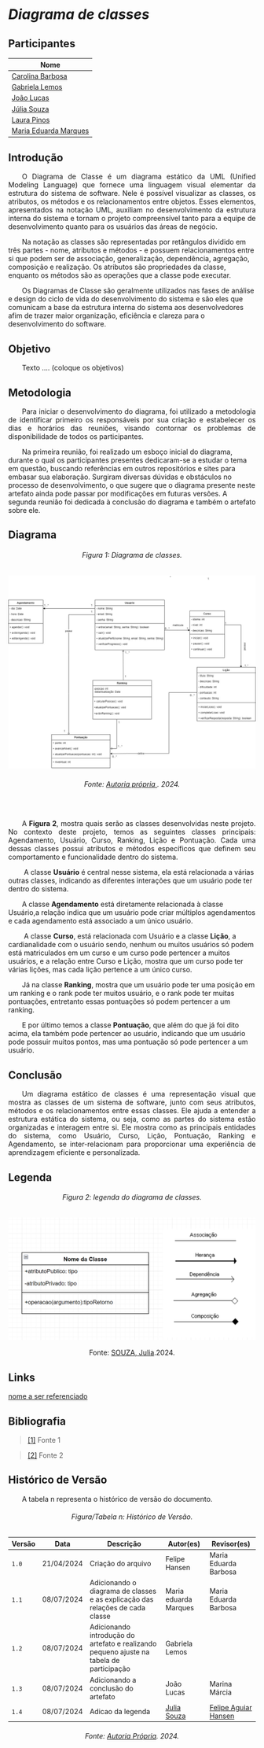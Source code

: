 # ***Diagrama de classes***

## Participantes

| Nome                    |
|-------------------------|
| [Carolina Barbosa](https://github.com/CarolinaBarb)           |
| [Gabriela Lemos](https://github.com/heylisten64)               |
| [João Lucas](https://github.com/Jlmsousa)                     |
| [Júlia Souza](https://github.com/JuliaSSouza)                 |
| [Laura Pinos](https://github.com/laurapinos)                  |   
| [Maria Eduarda Marques](https://github.com/EduardaSMarques)   |


## **Introdução**
<p align="justify">
&emsp;&emsp;O Diagrama de Classe é um diagrama estático da UML (Unified Modeling Language) que fornece uma linguagem visual elementar da estrutura do sistema de software. Nele é possível visualizar as classes, os atributos, os métodos e os relacionamentos entre objetos. Esses elementos, apresentados na notação UML, auxiliam no desenvolvimento da estrutura interna do sistema e tornam o projeto compreensível tanto para a equipe de desenvolvimento quanto para os usuários das áreas de negócio. 

&emsp;&emsp;Na notação as classes são representadas por retângulos dividido em três partes - nome, atributos e métodos - e possuem relacionamentos entre si que podem ser de associação, generalização, dependência, agregação, composição e realização. Os atributos são propriedades da classe, enquanto os métodos são as operações que a classe pode executar. 

&emsp;&emsp;Os Diagramas de Classe são geralmente utilizados nas fases de análise e design do ciclo de vida do desenvolvimento do sistema e são eles que comunicam a base da estrutura interna do sistema aos desenvolvedores afim de trazer maior organização, eficiência e clareza para o desenvolvimento do software.
</p>

## **Objetivo**
<p align="justify">
&emsp;&emsp;Texto .... (coloque os objetivos)
</p>

## **Metodologia**
<p align="justify">
&emsp;&emsp;Para iniciar o desenvolvimento do diagrama, foi utilizado a metodologia de identificar primeiro os responsáveis por sua criação e estabelecer os dias e horários das reuniões, visando contornar os problemas de disponibilidade de todos os participantes. 

&emsp;&emsp;Na primeira reunião, foi realizado um esboço inicial do diagrama, durante o qual os participantes presentes dedicaram-se a estudar o tema em questão, buscando referências em outros repositórios e sites para embasar sua elaboração. Surgiram diversas dúvidas e obstáculos no processo de desenvolvimento, o que sugere que o diagrama presente neste artefato ainda pode passar por modificações em futuras versões. A segunda reunião foi dedicada à conclusão do diagrama e também o artefato sobre ele.



</p>

## **Diagrama**

<h6 align="center">Figura 1: Diagrama de classes.</h6>
<div align="center">

![estadoCadastro](../img/diag-classes.jpg)

</div>
<h6 align="center">Fonte: <a href="https://github.com/EduardaSMarqus">Autoria própria </a>. 2024.</h6>

<br>
<p align="justify">
&emsp;&emsp;A <b>Figura 2</b>, mostra quais serão as classes desenvolvidas neste projeto. No contexto deste projeto, temos as seguintes classes principais: Agendamento, Usuário, Curso, Ranking, Lição e Pontuação. Cada uma dessas classes possui atributos e métodos específicos que definem seu comportamento e funcionalidade dentro do sistema.

&emsp;&emsp; A classe <b>Usuário</b> é central nesse sistema, ela está relacionada a várias outras classes, indicando as diferentes interações que um usuário pode ter dentro do sistema.

&emsp;&emsp;A classe <b>Agendamento</b> está diretamente relacionada à classe Usuário,a relação indica que um usuário pode criar múltiplos agendamentos e cada agendamento está associado a um único usuário.

&emsp;&emsp; A classe <b>Curso</b>, está relacionada com Usuário e a classe <b>Lição</b>, a cardianalidade com o usuário sendo, nenhum ou muitos usuários só podem está matriculados em um curso e um curso pode pertencer a muitos usuários, e a relação entre Curso e Lição, mostra que um curso pode ter várias lições, mas cada lição pertence a um único curso.

&emsp;&emsp;Já na classe <b>Ranking</b>, mostra que um usuário pode ter uma posição em um ranking e o rank pode ter muitos usuário, e o rank pode ter muitas pontuações, entretanto essas pontuações só podem pertencer a um ranking.

&emsp;&emsp;E por último temos a classe <b>Pontuação</b>, que além do que já foi dito acima, ela também pode pertencer ao usuário, indicando que um usuário pode possuir muitos pontos, mas uma pontuação só pode pertencer a um usuário.




</p>


## **Conclusão**
<p align="justify">
&emsp;&emsp;Um diagrama estático de classes é uma representação visual que mostra as classes de um sistema de software, junto com seus atributos, métodos e os relacionamentos entre essas classes. Ele ajuda a entender a estrutura estática do sistema, ou seja, como as partes do sistema estão organizadas e interagem entre si. Ele mostra como as principais entidades do sistema, como Usuário, Curso, Lição, Pontuação, Ranking e Agendamento, se inter-relacionam para proporcionar uma experiência de aprendizagem eficiente e personalizada.
</p>

## **Legenda**

<h6 align="center">Figura 2: legenda do diagrama de classes.</h6>
<div align="center">

![Legenda](https://raw.githubusercontent.com/UnBArqDsw2024-1/2024.1_G6_My_LanguageLearning/main/docs/img/Legenda%20Diagrama.png)
  
</div>
<p align="center">
Fonte: <a href="https://github.com/JuliaSSouza">SOUZA, Julia</a>.2024. </p>

## **Links**
<p align="justify">
<a href="link de referência">nome a ser referenciado</a>
</p>

## **Bibliografia**
> <a href="https://Link_da_fonte">[1]</a> Fonte 1

> <a href="https://Link_da_fonte">[2]</a> Fonte 2

## **Histórico de Versão**
<p align="justify">
&emsp;&emsp;A tabela n representa o histórico de versão do documento.
</p>

<h6 align="center">Figura/Tabela n: Histórico de Versão.</h6>
<div align="center">

| Versão | Data      | Descrição                                   | Autor(es) | Revisor(es) |
| ------ | --------- | ------------------------------------------- | --------- | ---------- |
| `1.0`  | 21/04/2024| Criação do arquivo  | Felipe Hansen    |    Maria Eduarda Barbosa   |
| `1.1`  | 08/07/2024| Adicionando o diagrama de classes e as explicação das relações de cada classe | Maria eduarda Marques    |   Maria Eduarda Barbosa  |
| `1.2`  | 08/07/2024| Adicionando introdução do artefato e realizando pequeno ajuste na tabela de participação | Gabriela Lemos    |     |
| `1.3`  | 08/07/2024| Adicionando a conclusão do artefato | João Lucas    |  Marina Márcia   |
| `1.4`  | 08/07/2024| Adicao da legenda | [Julia Souza](https://github.com/JuliaSSouza)              |         [Felipe Aguiar Hansen](https://github.com/fhansen98)                                        |


</div>
<h6 align="center">Fonte: <a href="https://github.com/Mad01">Autoria Própria</a>. 2024.</h6>
